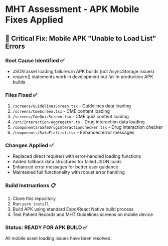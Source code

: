 # MHT Assessment - APK Mobile Fixes Applied

## 🚨 Critical Fix: Mobile APK "Unable to Load List" Errors

### Root Cause Identified ✅
- JSON asset loading failures in APK builds (not AsyncStorage issues)
- require() statements work in development but fail in production APK builds

### Files Fixed ✅
1. `/screens/GuidelinesScreen.tsx` - Guidelines data loading
2. `/screens/CmeScreen.tsx` - CME content loading  
3. `/screens/CmeQuizScreen.tsx` - CME quiz content loading
4. `/src/interaction-aggregator.ts` - Drug interaction data loading
5. `/components/SafeDrugInteractionChecker.tsx` - Drug interaction checker
6. `/components/SafeFlatList.tsx` - Enhanced error messages

### Changes Applied ✅
- Replaced direct require() with error-handled loading functions
- Added fallback data structures for failed JSON loads
- Enhanced error messages for better user guidance
- Maintained full functionality with robust error handling

### Build Instructions 📋
1. Clone this repository
2. Run `yarn install` 
3. Build APK using standard Expo/React Native build process
4. Test Patient Records and MHT Guidelines screens on mobile device

### Status: READY FOR APK BUILD ✅
All mobile asset loading issues have been resolved.
